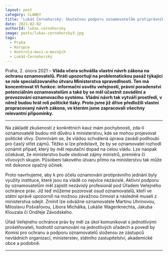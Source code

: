 ```yaml
---
layout: post
category: CLANKY
title: 'Lukáš Černohorský: Skutečnou podporu oznamovatelům protiprávního jednání může poskytnout jen nezávislý úřad, ne ministerstvo. Piráti dlouhodobě navrhují zapojení Veřejného ochránce práv'
date: 2021-02-02
authorId: lukas.cernohorsky
image: posts/lukas-cernohorsky3.jpg
tags:
  - Praha
  - Korupce
  - Kontrola-moci-a-mocných
  - Lukáš-Černohorský
---
```


Praha, 2. února 2021 – **Vláda včera schválila vlastní návrh zákona na ochranu oznamovatelů. Piráti upozorňují na problematickou pasáž týkající se role specializovaného útvaru Ministerstva spravedlnosti. Ten má koncentrovat tři funkce: informační osvětu veřejnosti, právní poradenství potenciálním oznamovatelům a také by se měl účastnit zavádění a provozování oznamovacího systému. Vládní návrh tak vytváří prostředí, v němž budou hrát roli politické tlaky. Proto jsme již dříve předložili vlastní propracovaný návrh zákona, ve kterém jsme zapracovali všechny relevantní připomínky.**

<hr />

Na základě zkušeností z konkrétních kauz mám pochybnosti, zda-li oznamovatelé budou mít důvěru k ministerstvu, kde se mohou projevovat politické vlivy. Domnívám se, že vládou schválená úprava zavádí podhoubí pro častý střet zájmů. Těžko si lze představit, že by se oznamovatel rozhodl oznámit případ, který by měl reputační dopad na celou vládu. Lze naopak očekávat, že ministerstvo bude sledovat zájmy ministrů, premiéra či vlivových skupin. Působení takového útvaru přímo na ministerstvu tak může mít dokonce opačný účinek.

Proto navrhujeme, aby k pro účelu oznamování protiprávního jednání byly využity instituce, které jsou na vládě co nejvíce nezávislé. Aktivní podporu by oznamovatelům měl zajistit nezávislý profesionál pod Úřadem Veřejného ochránce práv. Již teď můžeme pozorovat osud oznamovatelů, kteří ve státní správě upozornili na možnou závažnou činnost a následně museli z ministerstva odejít. Zmínit lze odvážné oznamovatele Martinu Uhrinovou, Miloslavu Pošvářovou, Libora Michálka, Lukáše Wagenknechta, Jakuba Klouzala či Ondřeje Závodského.

Úřad Veřejného ochránce práv by měl za úkol komunikovat s jednotlivými prošetřovateli, hodnotit oznamování na jednotlivých úřadech a povedl by Komisi pro ochranu a podporu oznamovatelů složenou ze zástupců nevládních organizací, ministerstev, státního zastupitelství, akademické obce a podobně.

- - -
